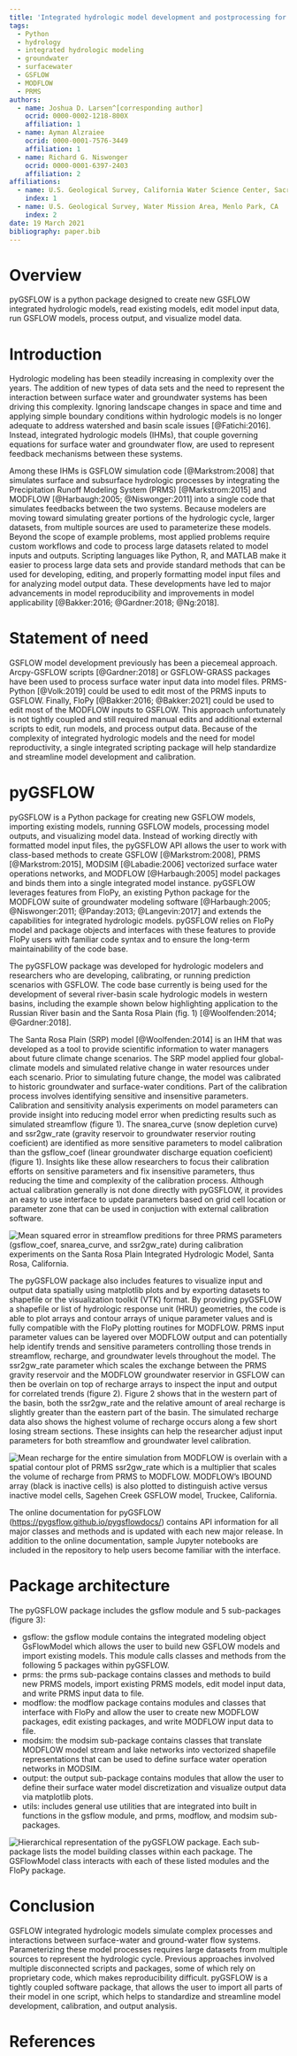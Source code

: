 ```yaml
---
title: 'Integrated hydrologic model development and postprocessing for GSFLOW using pyGSFLOW'  
tags:
  - Python
  - hydrology
  - integrated hydrologic modeling
  - groundwater
  - surfacewater
  - GSFLOW
  - MODFLOW
  - PRMS  
authors:
  - name: Joshua D. Larsen^[corresponding author]
    ocrid: 0000-0002-1218-800X
    affiliation: 1
  - name: Ayman Alzraiee
    ocrid: 0000-0001-7576-3449
    affiliation: 1
  - name: Richard G. Niswonger
    ocrid: 0000-0001-6397-2403
    affiliation: 2  
affiliations:
  - name: U.S. Geological Survey, California Water Science Center, Sacramento, CA
    index: 1
  - name: U.S. Geological Survey, Water Mission Area, Menlo Park, CA
    index: 2  
date: 19 March 2021
bibliography: paper.bib
---
```


# Overview
pyGSFLOW is a python package designed to create new GSFLOW integrated 
hydrologic models, read existing models, edit model input data, run GSFLOW 
models, process output, and visualize model data.

# Introduction
Hydrologic modeling has been steadily increasing in complexity over the years. 
The addition of new types of data sets and the need to represent the interaction 
between surface water and groundwater systems has been driving this complexity. 
Ignoring landscape changes in space and time and applying simple boundary 
conditions within hydrologic models is no longer adequate to address watershed 
and basin scale issues [@Fatichi:2016]. Instead, integrated hydrologic 
models (IHMs), that couple governing equations for surface water and groundwater 
flow, are used to represent feedback mechanisms between these systems.

Among these IHMs is GSFLOW simulation code [@Markstrom:2008] that 
simulates surface and subsurface hydrologic processes by integrating the 
Precipitation Runoff Modeling System (PRMS) [@Markstrom:2015] and 
MODFLOW [@Harbaugh:2005; @Niswonger:2011] into a single code that 
simulates feedbacks between the two systems. Because modelers are moving toward 
simulating greater portions of the hydrologic cycle, larger datasets, from 
multiple sources are used to parameterize these models. Beyond the scope of 
example problems, most applied problems require custom workflows and code to 
process large datasets related to model inputs and outputs. Scripting languages 
like Python, R, and MATLAB make it easier to process large data sets and 
provide standard methods that can be used for developing, editing, and properly 
formatting model input files and for analyzing model output data. These 
developments have led to major advancements in model reproducibility and 
improvements in model applicability [@Bakker:2016; @Gardner:2018; @Ng:2018].

# Statement of need
GSFLOW model development previously has been a piecemeal approach. Arcpy-GSFLOW 
scripts [@Gardner:2018] or GSFLOW-GRASS packages have been used to 
process surface water input data into model files. PRMS-Python 
[@Volk:2019] could be used to edit most of the PRMS inputs to 
GSFLOW. Finally, FloPy [@Bakker:2016; @Bakker:2021] could 
be used to edit most of the MODFLOW inputs to GSFLOW. This approach 
unfortunately is not tightly coupled and still required manual edits and 
additional external scripts to edit, run models, and process output data. 
Because of the complexity of integrated hydrologic models and the need for 
model reproductivity, a single integrated scripting package will help 
standardize and streamline model development and calibration. 

# pyGSFLOW
pyGSFLOW is a Python package for creating new GSFLOW models, importing existing 
models, running GSFLOW models, processing model outputs, and visualizing model 
data. Instead of working directly with formatted model input files, the 
pyGSFLOW API allows the user to work with class-based methods to create GSFLOW 
[@Markstrom:2008], PRMS [@Markstrom:2015], MODSIM 
[@Labadie:2006] vectorized surface water operations networks, and 
MODFLOW [@Harbaugh:2005] model packages and binds them into a single integrated 
model instance. pyGSFLOW leverages features from FloPy, an existing Python 
package for the MODFLOW suite of groundwater modeling software 
[@Harbaugh:2005; @Niswonger:2011; @Panday:2013; @Langevin:2017] 
and extends the capabilities for integrated 
hydrologic models. pyGSFLOW relies on FloPy model and package objects and 
interfaces with these features to provide FloPy users with familiar code syntax 
and to ensure the long-term maintainability of the code base.

The pyGSFLOW package was developed for hydrologic modelers and researchers who 
are developing, calibrating, or running prediction scenarios with GSFLOW. The 
code base currently is being used for the development of several river-basin 
scale hydrologic models in western basins, including the example shown below 
highlighting application to the Russian River basin and the Santa Rosa Plain 
(fig. 1) [@Woolfenden:2014; @Gardner:2018]. 

The Santa Rosa Plain (SRP) model [@Woolfenden:2014] is an IHM 
that was developed as a tool to provide scientific information to water 
managers about future climate change scenarios. The SRP model applied four 
global-climate models and simulated relative change in water resources under 
each scenario. Prior to simulating future change, the model was calibrated to 
historic groundwater and surface-water conditions. Part of the calibration 
process involves identifying sensitive and insensitive parameters. Calibration 
and sensitivity analysis experiments on model parameters can provide insight 
into reducing model error when predicting results such as simulated streamflow 
(figure 1). The snarea_curve (snow depletion curve) and ssr2gw_rate 
(gravity reservoir to groundwater reservior routing coeficient) are identified 
as more sensitive parameters to model calibration than the gsflow_coef 
(linear groundwater discharge equation coeficient) (figure 1). Insights like 
these allow researchers to focus their calibration efforts on sensitive 
parameters and fix insensitive parameters, thus reducing the time and 
complexity of the calibration process. Although actual calibration generally is 
not done directly with pyGSFLOW, it provides an easy to use interface to update 
parameters based on grid cell location or parameter zone that can be used in 
conjuction with external calibration software.

![Mean squared error in streamflow preditions for three PRMS parameters
(gsflow_coef, snarea_curve, and ssr2gw_rate) during calibration experiments
on the Santa Rosa Plain Integrated Hydrologic Model, Santa Rosa,
California.](calibration_example.png)


The pyGSFLOW package also includes features to visualize input and output data 
spatially using matplotlib plots and by exporting datasets to shapefile or the 
visualization toolkit (VTK) format. By providing pyGSFLOW a shapefile or list 
of hydrologic response unit (HRU) geometries, the code is able to plot arrays 
and contour arrays of unique parameter values and is fully compatible with the 
FloPy plotting routines for MODFLOW. PRMS input parameter values can be layered 
over MODFLOW output and can potentially help identify trends and sensitive 
parameters controlling those trends in streamflow, recharge, and groundwater 
levels throughout the model. The ssr2gw_rate parameter which scales the 
exchange between the PRMS gravity reservoir and the MODFLOW groundwater 
reservior in GSFLOW can then be overlain on top of recharge arrays to inspect 
the input and output for correlated trends (figure 2). Figure 2 shows that in 
the western part of the basin, both the ssr2gw_rate and the relative amount of 
areal recharge is slightly greater than the eastern part of the basin. The 
simulated recharge data also shows the highest volume of recharge occurs along 
a few short losing stream sections. These insights can help the researcher 
adjust input parameters for both streamflow and groundwater level calibration.

![Mean recharge for the entire simulation from MODFLOW is overlain with a
spatial contour plot of PRMS ssr2gw_rate which is a multiplier that scales
the volume of recharge from PRMS to MODFLOW. MODFLOW’s IBOUND array
(black is inactive cells) is also plotted to distinguish active versus
inactive model cells, Sagehen Creek GSFLOW model,
Truckee, California.](sagehen_plot.png)


The online documentation for pyGSFLOW (https://pygsflow.github.io/pygsflowdocs/) 
contains API information for all major classes and methods and is updated with 
each new major release. In addition to the online documentation, sample Jupyter 
notebooks are included in the repository to help users become familiar with the 
interface.

# Package architecture
The pyGSFLOW package includes the gsflow module and 5 sub-packages (figure 3):

   - gsflow: the gsflow module contains the integrated modeling object 
   GsFlowModel which allows the user to build new GSFLOW models and import 
   existing models. This module calls classes and methods from the following 
   5 packages within pyGSFLOW.
   - prms: the prms sub-package contains classes and methods to build new PRMS 
   models, import existing PRMS models, edit model input data, and write PRMS 
   input data to file.
   - modflow: the modflow package contains modules and classes that interface 
   with FloPy and allow the user to create new MODFLOW packages, edit existing 
   packages, and write MODFLOW input data to file.
   - modsim: the modsim sub-package contains classes that translate MODFLOW 
   model stream and lake networks into vectorized shapefile representations 
   that can be used to define surface water operation networks in MODSIM.
   - output: the output sub-package contains modules that allow the user to 
   define their surface water model discretization and visualize output data 
   via matplotlib plots.
   - utils: includes general use utilities that are integrated into built in 
   functions in the gsflow module, and prms, modflow, and modsim sub-packages.

![Hierarchical representation of the pyGSFLOW package. Each sub-package lists
the model building classes within each package. The GSFlowModel class interacts
with each of these listed modules and the FloPy
package.](Package_architecture.png)


# Conclusion
GSFLOW integrated hydrologic models simulate complex processes and interactions 
between surface-water and ground-water flow systems. Parameterizing these model 
processes requires large datasets from multiple sources to represent the 
hydrologic cycle. Previous approaches involved multiple disconnected scripts 
and packages, some of which rely on proprietary code, which makes 
reproducibility difficult. pyGSFLOW is a tightly coupled software package, 
that allows the user to import all parts of their model in one script, which 
helps to standardize and streamline model development, calibration, and output 
analysis.

# References



